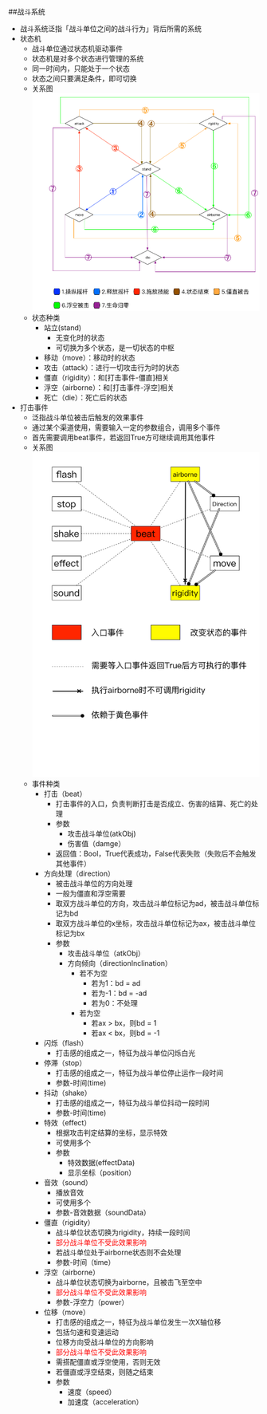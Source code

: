 ##战斗系统
* 战斗系统泛指「战斗单位之间的战斗行为」背后所需的系统
* 状态机
	* 战斗单位通过状态机驱动事件
	* 状态机是对多个状态进行管理的系统
	* 同一时间内，只能处于一个状态
	* 状态之间只要满足条件，即可切换
	* 关系图![image](https://raw.githubusercontent.com/Manistein/Photos/master/IndenpentProject/GreatFighter/战斗系统/状态机关系图.png)
	* 状态种类
		* 站立(stand)
			* 无变化时的状态
			* 可切换为多个状态，是一切状态的中枢
		* 移动（move）：移动时的状态
		* 攻击（attack）：进行一切攻击行为时的状态
		* 僵直（rigidity）：和[打击事件-僵直]相关
		* 浮空（airborne）：和[打击事件-浮空]相关
		* 死亡（die）：死亡后的状态
* 打击事件
	* 泛指战斗单位被击后触发的效果事件
	* 通过某个渠道使用，需要输入一定的参数组合，调用多个事件
	* 首先需要调用beat事件，若返回True方可继续调用其他事件
	* 关系图![image](https://raw.githubusercontent.com/Manistein/Photos/master/IndenpentProject/GreatFighter/战斗系统/打击事件关系图.png)
	* 事件种类
		* 打击（beat）
			* 打击事件的入口，负责判断打击是否成立、伤害的结算、死亡的处理
			* 参数
				* 攻击战斗单位(atkObj)
				* 伤害值（damge）
			* 返回值：Bool，True代表成功，False代表失败（失败后不会触发其他事件）
		* 方向处理（direction）
			* 被击战斗单位的方向处理
			* 一般为僵直和浮空需要
			* 取双方战斗单位的方向，攻击战斗单位标记为ad，被击战斗单位标记为bd
			* 取双方战斗单位的x坐标，攻击战斗单位标记为ax，被击战斗单位标记为bx
			* 参数
				* 攻击战斗单位（atkObj）
				* 方向倾向（directionInclination）
					* 若不为空
						* 若为1：bd = ad
						* 若为-1：bd = -ad
						* 若为0：不处理
					* 若为空
						* 若ax > bx，则bd = 1
						* 若ax < bx，则bd = -1
		* 闪烁（flash）
			* 打击感的组成之一，特征为战斗单位闪烁白光
		* 停滞（stop）
			* 打击感的组成之一，特征为战斗单位停止运作一段时间
			* 参数-时间(time)
		* 抖动（shake）
			* 打击感的组成之一，特征为战斗单位抖动一段时间
			* 参数-时间(time)
		* 特效（effect）
			* 根据攻击判定结算的坐标，显示特效
			* 可使用多个
			* 参数
				* 特效数据(effectData)
				* 显示坐标（position）
		* 音效（sound）
			* 播放音效
			* 可使用多个
			* 参数-音效数据（soundData）
		* 僵直（rigidity）
			* 战斗单位状态切换为rigidity，持续一段时间
			* <font color=red> 部分战斗单位不受此效果影响 </font>
			* 若战斗单位处于airborne状态则不会处理
			* 参数-时间（time）
		* 浮空（airborne）
			* 战斗单位状态切换为airborne，且被击飞至空中
			* <font color=red> 部分战斗单位不受此效果影响 </font>
			* 参数-浮空力（power）
		* 位移（move）
			* 打击感的组成之一，特征为战斗单位发生一次X轴位移
			* 包括匀速和变速运动
			* 位移方向受战斗单位的方向影响
			* <font color=red> 部分战斗单位不受此效果影响 </font>
			* 需搭配僵直或浮空使用，否则无效
			* 若僵直或浮空结束，则随之结束
			* 参数
				* 速度（speed）
				* 加速度（acceleration）
